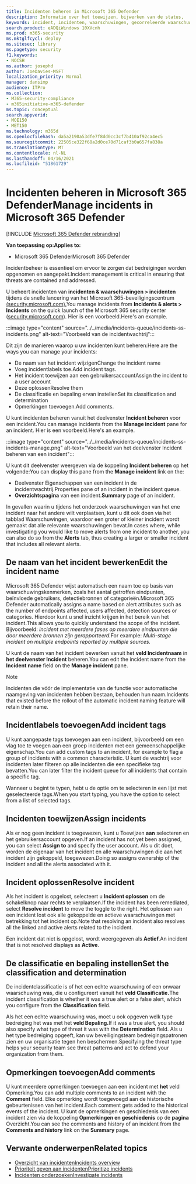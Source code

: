 ```yaml
---
title: Incidenten beheren in Microsoft 365 Defender
description: Informatie over het toewijzen, bijwerken van de status,
keywords: incident, incidenten, waarschuwingen, gecorreleerde waarschuwingen, toewijzen, bijwerken, status, beheren, classificatie, microsoft, 365, m365
search.product: eADQiWindows 10XVcnh
ms.prod: m365-security
ms.mktglfcycl: deploy
ms.sitesec: library
ms.pagetype: security
f1.keywords:
- NOCSH
ms.author: josephd
author: JoeDavies-MSFT
localization_priority: Normal
manager: dansimp
audience: ITPro
ms.collection:
- M365-security-compliance
- m365initiative-m365-defender
ms.topic: conceptual
search.appverid:
- MOE150
- MET150
ms.technology: m365d
ms.openlocfilehash: da5a2190a53dfe7f8dd0cc3cf7b410af92ca4ec5
ms.sourcegitcommit: 22505ce322f68a2d0ce70d71caf3b0a657fa838a
ms.translationtype: MT
ms.contentlocale: nl-NL
ms.lasthandoff: 04/16/2021
ms.locfileid: "51861729"
---
```

# <a name="manage-incidents-in-microsoft-365-defender"></a><span data-ttu-id="cef6e-104">Incidenten beheren in Microsoft 365 Defender</span><span class="sxs-lookup"><span data-stu-id="cef6e-104">Manage incidents in Microsoft 365 Defender</span></span>

[!INCLUDE [Microsoft 365 Defender rebranding](../includes/microsoft-defender.md)]


<span data-ttu-id="cef6e-105">**Van toepassing op:**</span><span class="sxs-lookup"><span data-stu-id="cef6e-105">**Applies to:**</span></span>
- <span data-ttu-id="cef6e-106">Microsoft 365 Defender</span><span class="sxs-lookup"><span data-stu-id="cef6e-106">Microsoft 365 Defender</span></span>

<span data-ttu-id="cef6e-107">Incidentbeheer is essentieel om ervoor te zorgen dat bedreigingen worden opgenomen en aangepakt.</span><span class="sxs-lookup"><span data-stu-id="cef6e-107">Incident management is critical in ensuring that threats are contained and addressed.</span></span>

<span data-ttu-id="cef6e-108">U beheert incidenten van **incidenten & waarschuwingen > incidenten** tijdens de snelle lancering van het Microsoft 365-beveiligingscentrum [(security.microsoft.com).](https://security.microsoft.com)</span><span class="sxs-lookup"><span data-stu-id="cef6e-108">You manage incidents from **Incidents & alerts > Incidents** on the quick launch of the Microsoft 365 security center ([security.microsoft.com](https://security.microsoft.com)).</span></span> <span data-ttu-id="cef6e-109">Hier is een voorbeeld.</span><span class="sxs-lookup"><span data-stu-id="cef6e-109">Here's an example.</span></span>

:::image type="content" source="../../media/incidents-queue/incidents-ss-incidents.png" alt-text="Voorbeeld van de incidentwachtrij":::

<span data-ttu-id="cef6e-111">Dit zijn de manieren waarop u uw incidenten kunt beheren:</span><span class="sxs-lookup"><span data-stu-id="cef6e-111">Here are the ways you can manage your incidents:</span></span>

- <span data-ttu-id="cef6e-112">De naam van het incident wijzigen</span><span class="sxs-lookup"><span data-stu-id="cef6e-112">Change the incident name</span></span>
- <span data-ttu-id="cef6e-113">Voeg incidentlabels toe.</span><span class="sxs-lookup"><span data-stu-id="cef6e-113">Add incident tags.</span></span>
- <span data-ttu-id="cef6e-114">Het incident toewijzen aan een gebruikersaccount</span><span class="sxs-lookup"><span data-stu-id="cef6e-114">Assign the incident to a user account</span></span>
- <span data-ttu-id="cef6e-115">Deze oplossen</span><span class="sxs-lookup"><span data-stu-id="cef6e-115">Resolve them</span></span> 
- <span data-ttu-id="cef6e-116">De classificatie en bepaling ervan instellen</span><span class="sxs-lookup"><span data-stu-id="cef6e-116">Set its classification and determination</span></span>
- <span data-ttu-id="cef6e-117">Opmerkingen toevoegen.</span><span class="sxs-lookup"><span data-stu-id="cef6e-117">Add comments.</span></span>

<span data-ttu-id="cef6e-118">U kunt incidenten beheren vanuit het deelvenster **Incident beheren** voor een incident.</span><span class="sxs-lookup"><span data-stu-id="cef6e-118">You can manage incidents from the **Manage incident** pane for an incident.</span></span> <span data-ttu-id="cef6e-119">Hier is een voorbeeld.</span><span class="sxs-lookup"><span data-stu-id="cef6e-119">Here's an example.</span></span>

:::image type="content" source="../../media/incidents-queue/incidents-ss-incidents-manage.png" alt-text="Voorbeeld van het deelvenster Incident beheren van een incident":::

<span data-ttu-id="cef6e-121">U kunt dit deelvenster weergeven via de koppeling **Incident beheren** op het volgende:</span><span class="sxs-lookup"><span data-stu-id="cef6e-121">You can display this pane from the **Manage incident** link on the:</span></span>

- <span data-ttu-id="cef6e-122">Deelvenster Eigenschappen van een incident in de incidentwachtrij.</span><span class="sxs-lookup"><span data-stu-id="cef6e-122">Properties pane of an incident in the incident queue.</span></span>
- <span data-ttu-id="cef6e-123">**Overzichtspagina** van een incident.</span><span class="sxs-lookup"><span data-stu-id="cef6e-123">**Summary** page of an incident.</span></span>

<span data-ttu-id="cef6e-124">In gevallen waarin u tijdens het onderzoek waarschuwingen van het ene incident  naar het andere wilt verplaatsen, kunt u dit ook doen via het tabblad Waarschuwingen, waardoor een groter of kleiner incident wordt gemaakt dat alle relevante waarschuwingen bevat.</span><span class="sxs-lookup"><span data-stu-id="cef6e-124">In cases where, while investigating you would like to move alerts from one incident to another, you can also do so from the **Alerts** tab, thus creating a larger or smaller incident that includes all relevant alerts.</span></span>

## <a name="edit-the-incident-name"></a><span data-ttu-id="cef6e-125">De naam van het incident bewerken</span><span class="sxs-lookup"><span data-stu-id="cef6e-125">Edit the incident name</span></span>

<span data-ttu-id="cef6e-126">Microsoft 365 Defender wijst automatisch een naam toe op basis van waarschuwingskenmerken, zoals het aantal getroffen eindpunten, beïnvloede gebruikers, detectiebronnen of categorieën.</span><span class="sxs-lookup"><span data-stu-id="cef6e-126">Microsoft 365 Defender automatically assigns a name based on alert attributes such as the number of endpoints affected, users affected, detection sources or categories.</span></span> <span data-ttu-id="cef6e-127">Hierdoor kunt u snel inzicht krijgen in het bereik van het incident.</span><span class="sxs-lookup"><span data-stu-id="cef6e-127">This allows you to quickly understand the scope of the incident.</span></span> <span data-ttu-id="cef6e-128">Bijvoorbeeld: *incident met meerdere fases op meerdere eindpunten die door meerdere bronnen zijn gerapporteerd.*</span><span class="sxs-lookup"><span data-stu-id="cef6e-128">For example: *Multi-stage incident on multiple endpoints reported by multiple sources.*</span></span>

<span data-ttu-id="cef6e-129">U kunt de naam van het incident bewerken vanuit het **veld Incidentnaam** in **het deelvenster Incident** beheren.</span><span class="sxs-lookup"><span data-stu-id="cef6e-129">You can edit the incident name from the **Incident name** field on the **Manage incident** pane.</span></span>

> [!NOTE]
> <span data-ttu-id="cef6e-130">Incidenten die vóór de implementatie van de functie voor automatische naamgeving van incidenten hebben bestaan, behouden hun naam.</span><span class="sxs-lookup"><span data-stu-id="cef6e-130">Incidents that existed before the rollout of the automatic incident naming feature will retain their name.</span></span>

## <a name="add-incident-tags"></a><span data-ttu-id="cef6e-131">Incidentlabels toevoegen</span><span class="sxs-lookup"><span data-stu-id="cef6e-131">Add incident tags</span></span>

<span data-ttu-id="cef6e-132">U kunt aangepaste tags toevoegen aan een incident, bijvoorbeeld om een vlag toe te voegen aan een groep incidenten met een gemeenschappelijke eigenschap.</span><span class="sxs-lookup"><span data-stu-id="cef6e-132">You can add custom tags to an incident, for example to flag a group of incidents with a common characteristic.</span></span> <span data-ttu-id="cef6e-133">U kunt de wachtrij voor incidenten later filteren op alle incidenten die een specifieke tag bevatten.</span><span class="sxs-lookup"><span data-stu-id="cef6e-133">You can later filter the incident queue for all incidents that contain a specific tag.</span></span>

<span data-ttu-id="cef6e-134">Wanneer u begint te typen, hebt u de optie om te selecteren in een lijst met geselecteerde tags.</span><span class="sxs-lookup"><span data-stu-id="cef6e-134">When you start typing, you have the option to select from a list of selected tags.</span></span>

## <a name="assign-incidents"></a><span data-ttu-id="cef6e-135">Incidenten toewijzen</span><span class="sxs-lookup"><span data-stu-id="cef6e-135">Assign incidents</span></span>

<span data-ttu-id="cef6e-136">Als er nog geen incident is toegewezen, kunt u Toewijzen **aan** selecteren en het gebruikersaccount opgeven.</span><span class="sxs-lookup"><span data-stu-id="cef6e-136">If an incident has not yet been assigned, you can select **Assign to** and specify the user account.</span></span> <span data-ttu-id="cef6e-137">Als u dit doet, worden de eigenaar van het incident en alle waarschuwingen die aan het incident zijn gekoppeld, toegewezen.</span><span class="sxs-lookup"><span data-stu-id="cef6e-137">Doing so assigns ownership of the incident and all the alerts associated with it.</span></span>

## <a name="resolve-incident"></a><span data-ttu-id="cef6e-138">Incident oplossen</span><span class="sxs-lookup"><span data-stu-id="cef6e-138">Resolve incident</span></span>

<span data-ttu-id="cef6e-139">Als het incident is opgelost, selecteert u **Incident oplossen** om de schakelknop naar rechts te verplaatsen.</span><span class="sxs-lookup"><span data-stu-id="cef6e-139">If the incident has been remediated, select **Resolve incident** to move the toggle to the right.</span></span> <span data-ttu-id="cef6e-140">Het oplossen van een incident lost ook alle gekoppelde en actieve waarschuwingen met betrekking tot het incident op.</span><span class="sxs-lookup"><span data-stu-id="cef6e-140">Note that resolving an incident also resolves all the linked and active alerts related to the incident.</span></span>

<span data-ttu-id="cef6e-141">Een incident dat niet is opgelost, wordt weergegeven als **Actief**.</span><span class="sxs-lookup"><span data-stu-id="cef6e-141">An incident that is not resolved displays as **Active**.</span></span>

## <a name="set-the-classification-and-determination"></a><span data-ttu-id="cef6e-142">De classificatie en bepaling instellen</span><span class="sxs-lookup"><span data-stu-id="cef6e-142">Set the classification and determination</span></span>

<span data-ttu-id="cef6e-143">De incidentclassificatie is of het een echte waarschuwing of een onwaar waarschuwing was, die u configureert vanuit het **veld Classificatie.**</span><span class="sxs-lookup"><span data-stu-id="cef6e-143">The incident classification is whether it was a true alert or a false alert, which you configure from the **Classification** field.</span></span> 

<span data-ttu-id="cef6e-144">Als het een echte waarschuwing was, moet u ook opgeven welk type bedreiging het was met het **veld Bepaling.**</span><span class="sxs-lookup"><span data-stu-id="cef6e-144">If it was a true alert, you should also specify what type of threat it was with the **Determination** field.</span></span> <span data-ttu-id="cef6e-145">Als u het type bedreiging opgeeft, kan uw beveiligingsteam bedreigingspatronen zien en uw organisatie tegen hen beschermen.</span><span class="sxs-lookup"><span data-stu-id="cef6e-145">Specifying the threat type helps your security team see threat patterns and act to defend your organization from them.</span></span> 

## <a name="add-comments"></a><span data-ttu-id="cef6e-146">Opmerkingen toevoegen</span><span class="sxs-lookup"><span data-stu-id="cef6e-146">Add comments</span></span>

<span data-ttu-id="cef6e-147">U kunt meerdere opmerkingen toevoegen aan een incident met **het** veld Opmerking.</span><span class="sxs-lookup"><span data-stu-id="cef6e-147">You can add multiple comments to an incident with the **Comment** field.</span></span> <span data-ttu-id="cef6e-148">Elke opmerking wordt toegevoegd aan de historische gebeurtenissen van het incident.</span><span class="sxs-lookup"><span data-stu-id="cef6e-148">Each comment gets added to the historical events of the incident.</span></span> <span data-ttu-id="cef6e-149">U kunt de opmerkingen en geschiedenis van een incident zien via de koppeling **Opmerkingen en geschiedenis** op de **pagina** Overzicht.</span><span class="sxs-lookup"><span data-stu-id="cef6e-149">You can see the comments and history of an incident from the **Comments and history** link on the **Summary** page.</span></span>

## <a name="related-topics"></a><span data-ttu-id="cef6e-150">Verwante onderwerpen</span><span class="sxs-lookup"><span data-stu-id="cef6e-150">Related topics</span></span>

- [<span data-ttu-id="cef6e-151">Overzicht van incidenten</span><span class="sxs-lookup"><span data-stu-id="cef6e-151">Incidents overview</span></span>](incidents-overview.md)
- [<span data-ttu-id="cef6e-152">Prioriteit geven aan incidenten</span><span class="sxs-lookup"><span data-stu-id="cef6e-152">Prioritize incidents</span></span>](incident-queue.md)
- [<span data-ttu-id="cef6e-153">Incidenten onderzoeken</span><span class="sxs-lookup"><span data-stu-id="cef6e-153">Investigate incidents</span></span>](investigate-incidents.md)
